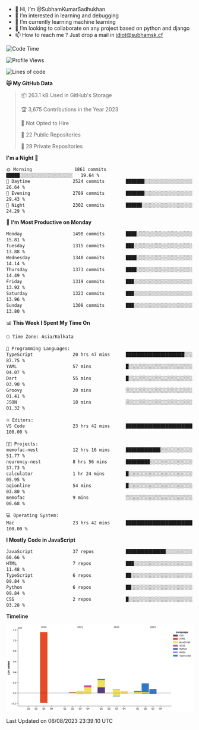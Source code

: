 - 👋 Hi, I’m @SubhamKumarSadhukhan
- 👀 I’m interested in learning and debugging
- 🌱 I’m currently learning machine learning
- 💞️ I’m looking to collaborate on any project based on python and django
- 📫 How to reach me ?
      Just drop a mail in idiot@subhamsk.cf

<!---
SubhamKumarSadhukhan/SubhamKumarSadhukhan is a ✨ special ✨ repository because its `README.md` (this file) appears on your GitHub profile.
You can click the Preview link to take a look at your changes.
--->


<!--START_SECTION:waka-->
![Code Time](http://img.shields.io/badge/Code%20Time-1%2C416%20hrs%2054%20mins-blue)

![Profile Views](http://img.shields.io/badge/Profile%20Views-10-blue)

![Lines of code](https://img.shields.io/badge/From%20Hello%20World%20I%27ve%20Written-2.0%20million%20lines%20of%20code-blue)

**🐱 My GitHub Data** 

> 📦 263.1 kB Used in GitHub's Storage 
 > 
> 🏆 3,675 Contributions in the Year 2023
 > 
> 🚫 Not Opted to Hire
 > 
> 📜 22 Public Repositories 
 > 
> 🔑 29 Private Repositories 
 > 
**I'm a Night 🦉** 

```text
🌞 Morning                1861 commits        █████░░░░░░░░░░░░░░░░░░░░   19.64 % 
🌆 Daytime                2524 commits        ███████░░░░░░░░░░░░░░░░░░   26.64 % 
🌃 Evening                2789 commits        ███████░░░░░░░░░░░░░░░░░░   29.43 % 
🌙 Night                  2302 commits        ██████░░░░░░░░░░░░░░░░░░░   24.29 % 
```
📅 **I'm Most Productive on Monday** 

```text
Monday                   1498 commits        ████░░░░░░░░░░░░░░░░░░░░░   15.81 % 
Tuesday                  1315 commits        ███░░░░░░░░░░░░░░░░░░░░░░   13.88 % 
Wednesday                1340 commits        ████░░░░░░░░░░░░░░░░░░░░░   14.14 % 
Thursday                 1373 commits        ████░░░░░░░░░░░░░░░░░░░░░   14.49 % 
Friday                   1319 commits        ███░░░░░░░░░░░░░░░░░░░░░░   13.92 % 
Saturday                 1323 commits        ███░░░░░░░░░░░░░░░░░░░░░░   13.96 % 
Sunday                   1308 commits        ███░░░░░░░░░░░░░░░░░░░░░░   13.80 % 
```


📊 **This Week I Spent My Time On** 

```text
🕑︎ Time Zone: Asia/Kolkata

💬 Programming Languages: 
TypeScript               20 hrs 47 mins      ██████████████████████░░░   87.75 % 
YAML                     57 mins             █░░░░░░░░░░░░░░░░░░░░░░░░   04.07 % 
Dart                     55 mins             █░░░░░░░░░░░░░░░░░░░░░░░░   03.90 % 
Groovy                   20 mins             ░░░░░░░░░░░░░░░░░░░░░░░░░   01.41 % 
JSON                     18 mins             ░░░░░░░░░░░░░░░░░░░░░░░░░   01.32 % 

🔥 Editors: 
VS Code                  23 hrs 42 mins      █████████████████████████   100.00 % 

🐱‍💻 Projects: 
memofac-nest             12 hrs 16 mins      █████████████░░░░░░░░░░░░   51.77 % 
neuroncy-nest            8 hrs 56 mins       █████████░░░░░░░░░░░░░░░░   37.73 % 
calculator               1 hr 24 mins        █░░░░░░░░░░░░░░░░░░░░░░░░   05.95 % 
aqionline                54 mins             █░░░░░░░░░░░░░░░░░░░░░░░░   03.80 % 
memofac                  9 mins              ░░░░░░░░░░░░░░░░░░░░░░░░░   00.68 % 

💻 Operating System: 
Mac                      23 hrs 42 mins      █████████████████████████   100.00 % 
```

**I Mostly Code in JavaScript** 

```text
JavaScript               37 repos            ███████████████░░░░░░░░░░   60.66 % 
HTML                     7 repos             ███░░░░░░░░░░░░░░░░░░░░░░   11.48 % 
TypeScript               6 repos             ██░░░░░░░░░░░░░░░░░░░░░░░   09.84 % 
Python                   6 repos             ██░░░░░░░░░░░░░░░░░░░░░░░   09.84 % 
CSS                      2 repos             █░░░░░░░░░░░░░░░░░░░░░░░░   03.28 % 
```



**Timeline**

![Lines of Code chart](https://raw.githubusercontent.com/SubhamKumarSadhukhan/SubhamKumarSadhukhan/main/assets/bar_graph.png)


 Last Updated on 06/08/2023 23:39:10 UTC
<!--END_SECTION:waka-->
